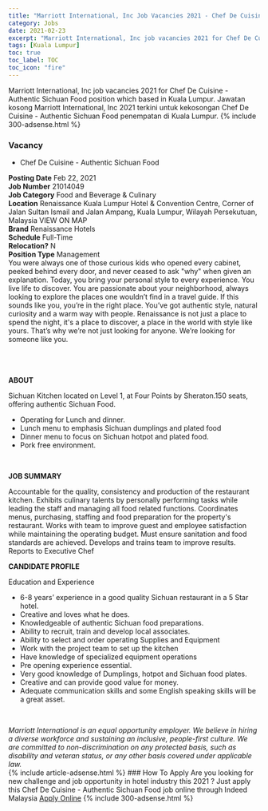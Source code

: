 ```yaml
---
title: "Marriott International, Inc Job Vacancies 2021 - Chef De Cuisine - Authentic Sichuan Food" 
category: Jobs 
date: 2021-02-23 
excerpt: "Marriott International, Inc job vacancies 2021 for Chef De Cuisine - Authentic Sichuan Food position which based in Kuala Lumpur. Jawatan kosong Marriott International, Inc 2021 terkini untuk kekosongan Chef De Cuisine - Authentic Sichuan Food penempatan di Kuala Lumpur" 
tags: [Kuala Lumpur] 
toc: true 
toc_label: TOC 
toc_icon: "fire" 
--- 
```


Marriott International, Inc job vacancies 2021 for Chef De Cuisine - Authentic Sichuan Food position which based in Kuala Lumpur. Jawatan kosong Marriott International, Inc 2021 terkini untuk kekosongan Chef De Cuisine - Authentic Sichuan Food penempatan di Kuala Lumpur. 
{% include 300-adsense.html %} 
### Vacancy 
- Chef De Cuisine - Authentic Sichuan Food 
<div><div><div><b>Posting Date</b> Feb 22, 2021<br>
<b>Job Number</b> 21014049<br>
<b>Job Category</b> Food and Beverage &amp; Culinary<br>
<b>Location</b> Renaissance Kuala Lumpur Hotel &amp; Convention Centre, Corner of Jalan Sultan Ismail and Jalan Ampang, Kuala Lumpur, Wilayah Persekutuan, Malaysia VIEW ON MAP<br>
<b>Brand</b> Renaissance Hotels<br>
<b>Schedule</b> Full-Time<br>
<b>Relocation?</b> N<br>
<b>Position Type</b> Management<br>
<div>
<div><div><div><div>You were always one of those curious kids who opened every cabinet, peeked behind every door, and never ceased to ask "why" when given an explanation. Today, you bring your personal style to every experience. You live life to discover. You are passionate about your neighborhood, always looking to explore the places one wouldn&#8217;t find in a travel guide. If this sounds like you, you&#8217;re in the right place. You&#8217;ve got authentic style, natural curiosity and a warm way with people. Renaissance is not just a place to spend the night, it's a place to discover, a place in the world with style like yours. That&#8217;s why we&#8217;re not just looking for anyone. We&#8217;re looking for someone like you.</div><br>
</div><br>
</div></div></div><br>
</div><div><p><b>ABOUT</b></p>
<p>Sichuan Kitchen located on Level 1, at Four Points by Sheraton.150 seats, offering authentic Sichuan Food.</p>
<ul><li>Operating for Lunch and dinner.</li>
<li>Lunch menu to emphasis Sichuan dumplings and plated food</li>
<li>Dinner menu to focus on Sichuan hotpot and plated food.</li>
<li>Pork free environment.</li></ul><br>
<p></p><p><b>JOB SUMMARY</b></p>
<p>Accountable for the quality, consistency and production of the restaurant kitchen. Exhibits culinary talents by personally performing tasks while leading the staff and managing all food related functions. Coordinates menus, purchasing, staffing and food preparation for the property's restaurant. Works with team to improve guest and employee satisfaction while maintaining the operating budget. Must ensure sanitation and food standards are achieved. Develops and trains team to improve results. Reports to Executive Chef</p>
<p><b>CANDIDATE PROFILE
</b></p><p>Education and Experience</p>
<ul><li>6-8 years&#8217; experience in a good quality Sichuan restaurant in a 5 Star hotel.</li>
<li>Creative and loves what he does.</li>
<li>Knowledgeable of authentic Sichuan food preparations.</li>
<li>Ability to recruit, train and develop local associates.</li>
<li>Ability to select and order operating Supplies and Equipment</li>
<li>Work with the project team to set up the kitchen</li>
<li>Have knowledge of specialized equipment operations</li>
<li>Pre opening experience essential.</li>
<li>Very good knowledge of Dumplings, hotpot and Sichuan food plates.</li>
<li>Creative and can provide good value for money.</li>
<li>Adequate communication skills and some English speaking skills will be a great asset.</li></ul><br>
</div><p></p><i>Marriott International is an equal opportunity employer. We believe in hiring a diverse workforce and sustaining an inclusive, people-first culture. We are committed to non-discrimination on any protected basis, such as disability and veteran status, or any other basis covered under applicable law.</i></div></div> 
{% include article-adsense.html %} 
### How To Apply 
Are you looking for new challenge and job opportunity in hotel industry this 2021 ?
Just apply this Chef De Cuisine - Authentic Sichuan Food job online through Indeed Malaysia 
<a href="https://malaysia.indeed.com/viewjob?jk=c96513fd0c5fba69" class="btn btn--info" target="_blank" rel="nofollow noopenner">Apply Online</a> 
{% include 300-adsense.html %} 